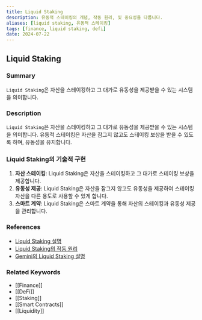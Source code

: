 ```yaml
---
title: Liquid Staking
description: 유동적 스테이킹의 개념, 작동 원리, 및 중요성을 다룹니다.
aliases: [liquid staking, 유동적 스테이킹]
tags: [finance, liquid staking, defi]
date: 2024-07-22
---
```


## Liquid Staking

### Summary

`Liquid Staking`은 자산을 스테이킹하고 그 대가로 유동성을 제공받을 수 있는 시스템을 의미합니다.

### Description

`Liquid Staking`은 자산을 스테이킹하고 그 대가로 유동성을 제공받을 수 있는 시스템을 의미합니다. 유동적 스테이킹은 자산을 잠그지 않고도 스테이킹 보상을 받을 수 있도록 하며, 유동성을 유지합니다.

### Liquid Staking의 기술적 구현

1. **자산 스테이킹**: Liquid Staking은 자산을 스테이킹하고 그 대가로 스테이킹 보상을 제공합니다.
2. **유동성 제공**: Liquid Staking은 자산을 잠그지 않고도 유동성을 제공하여 스테이킹 자산을 다른 용도로 사용할 수 있게 합니다.
3. **스마트 계약**: Liquid Staking은 스마트 계약을 통해 자산의 스테이킹과 유동성 제공을 관리합니다.

### References

- [Liquid Staking 설명](https://en.wikipedia.org/wiki/Liquid_staking)
- [Liquid Staking의 작동 원리](https://www.investopedia.com/terms/l/liquid-staking.asp)
- [Gemini의 Liquid Staking 설명](https://www.gemini.com/cryptopedia/search?query=liquid-staking)

### Related Keywords

- [[Finance]]
- [[DeFi]]
- [[Staking]]
- [[Smart Contracts]]
- [[Liquidity]]
